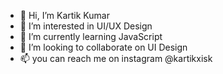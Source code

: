 - 👋 Hi, I’m Kartik Kumar
- 👀 I’m interested in UI/UX Design
- 🌱 I’m currently learning JavaScript
- 💞️ I’m looking to collaborate on UI Design
- 📫 you can reach me on instagram @kartikxisk

<!---
kartikxisk/kartikxisk is a ✨ special ✨ repository because its `README.md` (this file) appears on your GitHub profile.
You can click the Preview link to take a look at your changes.
--->
